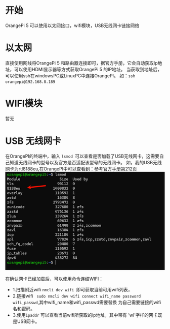 # 开始
OrangePi 5 可以使用以太网接口，wifi模块，USB无线网卡链接网络

# 以太网
直接使用网线将OrangePi 5 和路由器连接即可，据官方手册，它会自动获取Ip地址，可以使用HDMI显示器等方式获取OrangePi 5 的IP地址。
当获取到地址后，可以使用ssh在windowsPC或LinuxPC中连接OrangePI。
如：```ssh orangepi@192.168.8.189 ```

# WIFI模块
暂无

# USB 无线网卡
在OrangePI的终端中，输入 ```lsmod ```可以查看是否加载了USB无线网卡，这需要自己知道无线网卡的型号以及官方是否适配该型号的无线网卡。
如，我的USB无线网卡为rtl8188eu,在OrangePI中可以查看到：参考官方手册第212页
![USB 网卡](image/orangepi-usb-wifi1.png)

在确认网卡已经加载后，可以使用命令连结WIFI：
 - 1.扫描附近wifi ```nmcli dev wifi ```即可获取当前可用wifi列表，
 - 2.链接wifi ``` sudo nmcli dev wifi connect wifi_name password wifi_passwd```,其中wifi_name和wifi_passwd需要替换
为自己需要链接的wifi名和密码。
 - 3.使用``` ipaddr ``` 可以查看当前wifi所获取的ip地址，其中带有 'wl'字样的网卡既是USB网卡。

